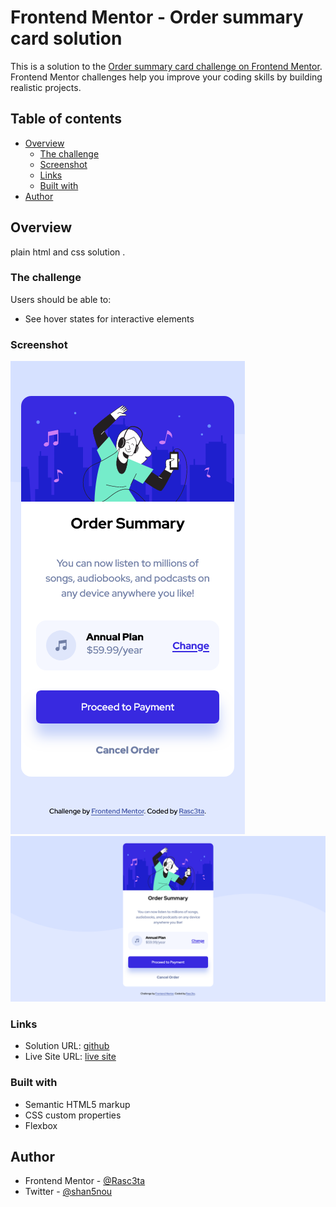 # Frontend Mentor - Order summary card solution

This is a solution to the [Order summary card challenge on Frontend Mentor](https://www.frontendmentor.io/challenges/order-summary-component-QlPmajDUj). Frontend Mentor challenges help you improve your coding skills by building realistic projects.

## Table of contents

- [Overview](#overview)
  - [The challenge](#the-challenge)
  - [Screenshot](#screenshot)
  - [Links](#links)
  - [Built with](#built-with)
- [Author](#author)

## Overview

plain html and css solution .

### The challenge

Users should be able to:

- See hover states for interactive elements

### Screenshot

![mobile](./screenShots/mobile.png)
![desktop](./screenShots/desktop.png)

### Links

- Solution URL: [github](https://github.com/Rasc3ta/order_summary_card)
- Live Site URL: [live site](https://Rasc3ta.github.io/order_summary_card)

### Built with

- Semantic HTML5 markup
- CSS custom properties
- Flexbox

## Author

- Frontend Mentor - [@Rasc3ta](https://www.frontendmentor.io/profile/Rasc3ta)
- Twitter - [@shan5nou](https://www.twitter.com/shan5nou)
